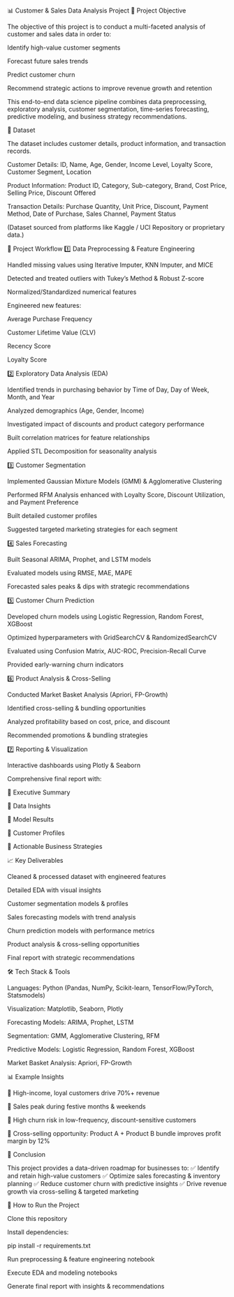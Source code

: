 📊 Customer & Sales Data Analysis Project
🚀 Project Objective

The objective of this project is to conduct a multi-faceted analysis of customer and sales data in order to:

Identify high-value customer segments

Forecast future sales trends

Predict customer churn

Recommend strategic actions to improve revenue growth and retention

This end-to-end data science pipeline combines data preprocessing, exploratory analysis, customer segmentation, time-series forecasting, predictive modeling, and business strategy recommendations.

📂 Dataset

The dataset includes customer details, product information, and transaction records.

Customer Details: ID, Name, Age, Gender, Income Level, Loyalty Score, Customer Segment, Location

Product Information: Product ID, Category, Sub-category, Brand, Cost Price, Selling Price, Discount Offered

Transaction Details: Purchase Quantity, Unit Price, Discount, Payment Method, Date of Purchase, Sales Channel, Payment Status

(Dataset sourced from platforms like Kaggle / UCI Repository or proprietary data.)

🔧 Project Workflow
1️⃣ Data Preprocessing & Feature Engineering

Handled missing values using Iterative Imputer, KNN Imputer, and MICE

Detected and treated outliers with Tukey’s Method & Robust Z-score

Normalized/Standardized numerical features

Engineered new features:

Average Purchase Frequency

Customer Lifetime Value (CLV)

Recency Score

Loyalty Score

2️⃣ Exploratory Data Analysis (EDA)

Identified trends in purchasing behavior by Time of Day, Day of Week, Month, and Year

Analyzed demographics (Age, Gender, Income)

Investigated impact of discounts and product category performance

Built correlation matrices for feature relationships

Applied STL Decomposition for seasonality analysis

3️⃣ Customer Segmentation

Implemented Gaussian Mixture Models (GMM) & Agglomerative Clustering

Performed RFM Analysis enhanced with Loyalty Score, Discount Utilization, and Payment Preference

Built detailed customer profiles

Suggested targeted marketing strategies for each segment

4️⃣ Sales Forecasting

Built Seasonal ARIMA, Prophet, and LSTM models

Evaluated models using RMSE, MAE, MAPE

Forecasted sales peaks & dips with strategic recommendations

5️⃣ Customer Churn Prediction

Developed churn models using Logistic Regression, Random Forest, XGBoost

Optimized hyperparameters with GridSearchCV & RandomizedSearchCV

Evaluated using Confusion Matrix, AUC-ROC, Precision-Recall Curve

Provided early-warning churn indicators

6️⃣ Product Analysis & Cross-Selling

Conducted Market Basket Analysis (Apriori, FP-Growth)

Identified cross-selling & bundling opportunities

Analyzed profitability based on cost, price, and discount

Recommended promotions & bundling strategies

7️⃣ Reporting & Visualization

Interactive dashboards using Plotly & Seaborn

Comprehensive final report with:

📌 Executive Summary

📌 Data Insights

📌 Model Results

📌 Customer Profiles

📌 Actionable Business Strategies

📈 Key Deliverables

Cleaned & processed dataset with engineered features

Detailed EDA with visual insights

Customer segmentation models & profiles

Sales forecasting models with trend analysis

Churn prediction models with performance metrics

Product analysis & cross-selling opportunities

Final report with strategic recommendations

🛠️ Tech Stack & Tools

Languages: Python (Pandas, NumPy, Scikit-learn, TensorFlow/PyTorch, Statsmodels)

Visualization: Matplotlib, Seaborn, Plotly

Forecasting Models: ARIMA, Prophet, LSTM

Segmentation: GMM, Agglomerative Clustering, RFM

Predictive Models: Logistic Regression, Random Forest, XGBoost

Market Basket Analysis: Apriori, FP-Growth

📊 Example Insights 

📌 High-income, loyal customers drive 70%+ revenue

📌 Sales peak during festive months & weekends

📌 High churn risk in low-frequency, discount-sensitive customers

📌 Cross-selling opportunity: Product A + Product B bundle improves profit margin by 12%

📜 Conclusion

This project provides a data-driven roadmap for businesses to:
✅ Identify and retain high-value customers
✅ Optimize sales forecasting & inventory planning
✅ Reduce customer churn with predictive insights
✅ Drive revenue growth via cross-selling & targeted marketing

📌 How to Run the Project

Clone this repository

Install dependencies:

pip install -r requirements.txt


Run preprocessing & feature engineering notebook

Execute EDA and modeling notebooks

Generate final report with insights & recommendations
